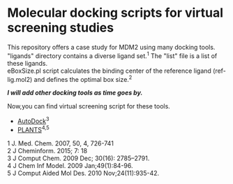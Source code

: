 # Molecular docking scripts for virtual screening studies

This repository offers a case study for MDM2 using many docking tools.  
"ligands" directory contains a diverse ligand set.<sup>1</sup> The "list" file is a list of these ligands.  
eBoxSize.pl script calculates the binding center of the reference ligand (ref-lig.mol2) and defines the optimal box size.<sup>2</sup>


***I will add other docking tools as time goes by.***

Now,you can find virtual screening script for these tools.
* [AutoDock](http://autodock.scripps.edu/ )<sup>3</sup>
* [PLANTS](https://uni-tuebingen.de/fakultaeten/mathematisch-naturwissenschaftliche-fakultaet/fachbereiche/pharmazie-und-biochemie/pharmazie/pharmazeutische-chemie/pd-dr-t-exner/research/plants/)<sup>4,5</sup>





1   J. Med. Chem. 2007, 50, 4, 726-741  
2   J Cheminform. 2015; 7: 18    
3   J Comput Chem. 2009 Dec; 30(16): 2785–2791.    
4   J Chem Inf Model. 2009 Jan;49(1):84-96.     
5   J Comput Aided Mol Des. 2010 Nov;24(11):935-42.    
